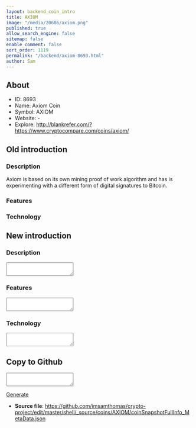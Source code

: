 ```yaml
---
layout: backend_coin_intro
title: AXIOM
image: "/media/20686/axiom.png"
published: true
allow_search_engine: false
sitemap: false
enable_comment: false
sort_order: 1119
permalink: "/backend/axiom-8693.html"
author: Sam
---
```


## About

- ID: 8693
- Name: Axiom Coin
- Symbol: AXIOM
- Website: -
- Explore: http://blankrefer.com/?https://www.cryptocompare.com/coins/axiom/


## Old introduction

### Description

<p>Axiom is based on its own mining proof of work algorithm and has is experimenting with a different form of digital signatures to Bitcoin. </p>

### Features


### Technology




## New introduction


### Description
<textarea id="meta_description" name="description"></textarea>

### Features
<textarea id="meta_features" name="features"></textarea>

### Technology
<textarea id="meta_technology" name="technology"></textarea>


## Copy to Github

<textarea id="coinsnapshotfullinfo_metadata"></textarea>

<a href="#gen" onclick="generateMetaDatJson()">Generate</a>

- **Source file**: <a href="https://github.com/imsamthomas/crypto-project/edit/master/shell/_source/coins/AXIOM/coinSnapshotFullInfo_MetaData.json">https://github.com/imsamthomas/crypto-project/edit/master/shell/_source/coins/AXIOM/coinSnapshotFullInfo_MetaData.json</a>

